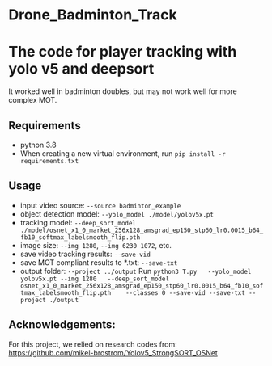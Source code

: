 # Drone_Badminton_Track

# The code for player tracking with yolo v5 and deepsort
It worked well in badminton doubles, but may not work well for more complex MOT. 

## Requirements
- python 3.8
- When creating a new virtual environment, run `pip install -r requirements.txt`

## Usage

- input video source: `--source badminton_example`
- object detection model: `--yolo_model ./model/yolov5x.pt`
- tracking model: `--deep_sort_model ./model/osnet_x1_0_market_256x128_amsgrad_ep150_stp60_lr0.0015_b64_fb10_softmax_labelsmooth_flip.pth` 
- image size: `--img 1280`, `--img 6230 1072`, etc. 
- save video tracking results: `--save-vid`
- save MOT compliant results to *.txt: `--save-txt`
- output folder: `--project ../output`
Run  `python3 T.py   --yolo_model yolov5x.pt --img 1280   --deep_sort_model osnet_x1_0_market_256x128_amsgrad_ep150_stp60_lr0.0015_b64_fb10_softmax_labelsmooth_flip.pth    --classes 0 --save-vid --save-txt --project ./output`



## Acknowledgements:
For this project, we relied on research codes from: https://github.com/mikel-brostrom/Yolov5_StrongSORT_OSNet
